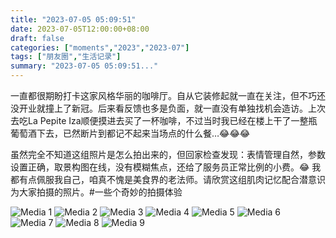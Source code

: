 ```yaml
---
title: "2023-07-05 05:09:51"
date: 2023-07-05T12:00:00+08:00
draft: false
categories: ["moments","2023","2023-07"]
tags: ["朋友圈","生活记录"]
summary: "2023-07-05 05:09:51..."
---
```


一直都很期盼打卡这家风格华丽的咖啡厅。自从它装修起就一直在关注，但不巧还没开业就撞上了新冠。后来看反馈也多是负面，就一直没有单独找机会造访。上次去吃La Pepite Iza顺便摸进去买了一杯咖啡，不过当时我已经在楼上干了一整瓶葡萄酒下去，已然断片到都记不起来当场点的什么餐…😂😂😂

虽然完全不知道这组照片是怎么拍出来的，但回家检查发现：表情管理自然，参数设置正确，取景构图在线，没有模糊焦点，还给了服务员正常比例的小费。😂 我都有点佩服我自己，咱真不愧是美食界的老法师。请欣赏这组肌肉记忆配合潜意识为大家拍摄的照片。
​
​#一些个奇妙的拍摄体验

![Media 1](/Moments/photos/2023-07-05/202307050509510.jpg)
![Media 2](/Moments/photos/2023-07-05/202307050509511.jpg)
![Media 3](/Moments/photos/2023-07-05/202307050509512.jpg)
![Media 4](/Moments/photos/2023-07-05/202307050509513.jpg)
![Media 5](/Moments/photos/2023-07-05/202307050509514.jpg)
![Media 6](/Moments/photos/2023-07-05/202307050509515.jpg)
![Media 7](/Moments/photos/2023-07-05/202307050509516.jpg)
![Media 8](/Moments/photos/2023-07-05/202307050509517.jpg)
![Media 9](/Moments/photos/2023-07-05/202307050509518.jpg)

